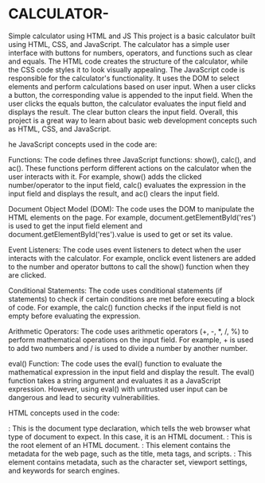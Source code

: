 # CALCULATOR-
Simple calculator using HTML and JS
This project is a basic calculator built using HTML, CSS, and JavaScript. 
The calculator has a simple user interface with buttons for numbers, operators, and functions such as clear and equals. 
The HTML code creates the structure of the calculator, while the CSS code styles it to look visually appealing. 
The JavaScript code is responsible for the calculator's functionality. It uses the DOM to select elements and perform calculations based on user input.
When a user clicks a button, the corresponding value is appended to the input field. 
When the user clicks the equals button, the calculator evaluates the input field and displays the result. 
The clear button clears the input field. Overall, this project is a great way to learn about basic web development concepts such as HTML, CSS, and JavaScript.

he JavaScript concepts used in the code are:

Functions: The code defines three JavaScript functions: show(), calc(), and ac(). These functions perform different actions on the calculator when the user interacts with it. For example, show() adds the clicked number/operator to the input field, calc() evaluates the expression in the input field and displays the result, and ac() clears the input field.

Document Object Model (DOM): The code uses the DOM to manipulate the HTML elements on the page. For example, document.getElementById('res') is used to get the input field element and document.getElementById('res').value is used to get or set its value.

Event Listeners: The code uses event listeners to detect when the user interacts with the calculator. For example, onclick event listeners are added to the number and operator buttons to call the show() function when they are clicked.

Conditional Statements: The code uses conditional statements (if statements) to check if certain conditions are met before executing a block of code. For example, the calc() function checks if the input field is not empty before evaluating the expression.

Arithmetic Operators: The code uses arithmetic operators (+, -, *, /, %) to perform mathematical operations on the input field. For example, + is used to add two numbers and / is used to divide a number by another number.

eval() Function: The code uses the eval() function to evaluate the mathematical expression in the input field and display the result. The eval() function takes a string argument and evaluates it as a JavaScript expression. However, using eval() with untrusted user input can be dangerous and lead to security vulnerabilities.


HTML concepts used in the code:

<!DOCTYPE html>: This is the document type declaration, which tells the web browser what type of document to expect. In this case, it is an HTML document.
<html>: This is the root element of an HTML document.
<head>: This element contains the metadata for the web page, such as the title, meta tags, and scripts.
<meta>: This element contains metadata, such as the character set, viewport settings, and keywords for search engines.
<title>: This element sets the title of the web page, which appears in the browser tab.
<style>: This element is used to define CSS styles for the HTML document.
<body>: This element contains the visible content of the web page.
<div>: This element is used to group and style HTML elements.
<table>: This element is used to create a table on the web page.
<tr>: This element defines a table row.
<td>: This element defines a table cell.
<button>: This element creates a clickable button.


CSS concepts used in the code:

background-color: This property sets the background color of an element.
padding: This property sets the padding of an element.
text-align: This property sets the horizontal alignment of text within an element.
font-size: This property sets the size of the font.
border: This property sets the border of an element.
cellspacing: This property sets the space between table cells.
cellpadding: This property sets the space between the border and content of a table cell.
bgcolor: This property sets the background color of an HTML element.
color: This property sets the color of the text.
